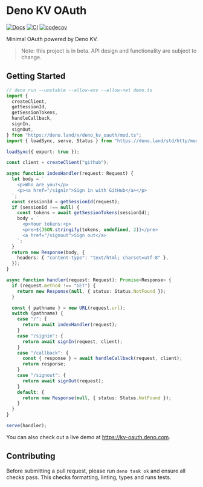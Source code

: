 # Deno KV OAuth

[![Docs](https://doc.deno.land/badge.svg)](https://doc.deno.land/https://deno.land/x/deno_kv_oauth/mod.ts)
[![CI](https://github.com/denoland/deno_kv_oauth/actions/workflows/ci.yml/badge.svg)](https://github.com/denoland/deno_kv_oauth/actions/workflows/ci.yml)
[![codecov](https://codecov.io/gh/denoland/deno_kv_oauth/branch/main/graph/badge.svg?token=UZ570U128Z)](https://codecov.io/gh/denoland/deno_kv_oauth)

Minimal OAuth powered by Deno KV.

> Note: this project is in beta. API design and functionality are subject to
> change.

## Getting Started

```ts
// deno run --unstable --allow-env --allow-net demo.ts
import {
  createClient,
  getSessionId,
  getSessionTokens,
  handleCallback,
  signIn,
  signOut,
} from "https://deno.land/x/deno_kv_oauth/mod.ts";
import { loadSync, serve, Status } from "https://deno.land/std/http/mod.ts";

loadSync({ export: true });

const client = createClient("github");

async function indexHandler(request: Request) {
  let body = `
    <p>Who are you?</p>
    <p><a href="/signin">Sign in with GitHub</a></p>
  `;
  const sessionId = getSessionId(request);
  if (sessionId !== null) {
    const tokens = await getSessionTokens(sessionId);
    body = `
      <p>Your tokens:<p>
      <pre>${JSON.stringify(tokens, undefined, 2)}</pre>
      <a href="/signout">Sign out</a>
    `;
  }
  return new Response(body, {
    headers: { "content-type": "text/html; charset=utf-8" },
  });
}

async function handler(request: Request): Promise<Response> {
  if (request.method !== "GET") {
    return new Response(null, { status: Status.NotFound });
  }

  const { pathname } = new URL(request.url);
  switch (pathname) {
    case "/": {
      return await indexHandler(request);
    }
    case "/signin": {
      return await signIn(request, client);
    }
    case "/callback": {
      const { response } = await handleCallback(request, client);
      return response;
    }
    case "/signout": {
      return await signOut(request);
    }
    default: {
      return new Response(null, { status: Status.NotFound });
    }
  }
}

serve(handler);
```

You can also check out a live demo at https://kv-oauth.deno.com.

## Contributing

Before submitting a pull request, please run `deno task ok` and ensure all
checks pass. This checks formatting, linting, types and runs tests.
